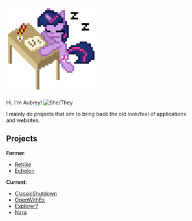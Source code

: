 ![twilight](twilight.gif)

Hi, I'm Aubrey! ![She/They](https://img.shields.io/badge/%E2%99%80-she%2Fthey-blueviolet)

I mainly do projects that aim to bring back the old look/feel of applications and websites.

## Projects

**Former**:
* [Rehike](https://github.com/Rehike/Rehike)
* [Echelon](https://github.com/echelon-theme/echelon)

**Current**:
* [ClassicShutdown](https://github.com/aubymori/ClassicShutdown)
* [OpenWithEx](https://github.com/aubymori/OpenWithEx)
* [Explorer7](https://github.com/explorer7-team/source)
* [Nara](https://github.com/NetworkNeighborhood/Nara)